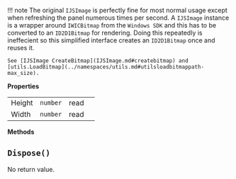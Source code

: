 !!! note
	The original `IJSImage` is perfectly fine for most normal usage except when refreshing the panel
	numerous times per second. A `IJSImage` instance is a wrapper around `IWICBitmap` from the `Windows SDK`
	and this has to be converted to an `ID2D1Bitmap` for rendering. Doing this repeatedly is ineffecient so this
	simplified interface creates an `ID2D1Bitmap` once and reuses it.

	See [IJSImage CreateBitmap](IJSImage.md#createbitmap) and [utils.LoadBitmap](../namespaces/utils.md#utilsloadbitmappath-max_size).

**Properties**

|||||
|---|---|---|---|
|Height|`number`|read|
|Width|`number`|read|

**Methods**

## `Dispose()`
No return value.
